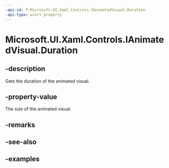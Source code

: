 ```yaml
---
-api-id: P:Microsoft.UI.Xaml.Controls.IAnimatedVisual.Duration
-api-type: winrt property
---
```


<!-- Property syntax.
public TimeSpan Duration { get; }
-->

# Microsoft.UI.Xaml.Controls.IAnimatedVisual.Duration

## -description

Gets the duration of the animated visual.

## -property-value

The size of the animated visual.

## -remarks

## -see-also

## -examples

